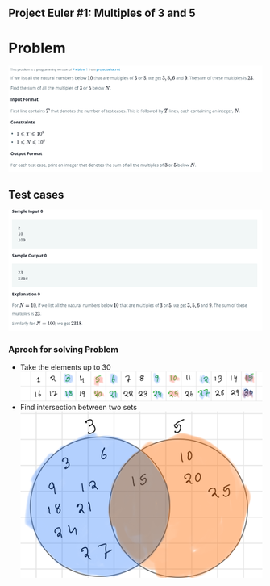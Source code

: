 ## Project Euler #1: Multiples of 3 and 5

# Problem

![Problem sattement](./assets/images/definition.png)

## Test cases
![Samples cases](./assets/images/samples.png)


### Aproch for solving Problem

- Take the elements up to 30
  ![Element](./assets/images/element.jpeg)
- Find intersection between two sets
  ![sets](./assets/images/sets.png)

